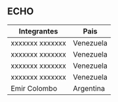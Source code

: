 ## ECHO

| Integrantes | Pais |
| ----- | ----- |
| xxxxxxx xxxxxxx | Venezuela |
| xxxxxxx xxxxxxx | Venezuela |
| xxxxxxx xxxxxxx | Venezuela |
| xxxxxxx xxxxxxx | Venezuela |
| Emir Colombo | Argentina |
